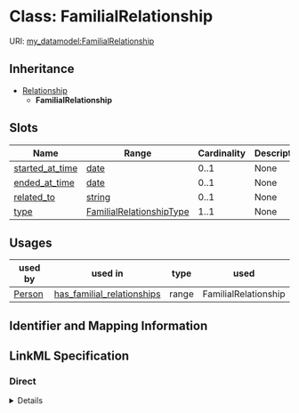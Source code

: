 # Class: FamilialRelationship




URI: [my_datamodel:FamilialRelationship](https://w3id.org/my_org/my_datamodelFamilialRelationship)




## Inheritance

* [Relationship](Relationship.md)
    * **FamilialRelationship**




## Slots

| Name | Range | Cardinality | Description  | Info |
| ---  | --- | --- | --- | --- |
| [started_at_time](started_at_time.md) | [date](date.md) | 0..1 | None  | . |
| [ended_at_time](ended_at_time.md) | [date](date.md) | 0..1 | None  | . |
| [related_to](related_to.md) | [string](string.md) | 0..1 | None  | . |
| [type](type.md) | [FamilialRelationshipType](FamilialRelationshipType.md) | 1..1 | None  | . |


## Usages


| used by | used in | type | used |
| ---  | --- | --- | --- |
| [Person](Person.md) | [has_familial_relationships](has_familial_relationships.md) | range | FamilialRelationship |



## Identifier and Mapping Information









## LinkML Specification

<!-- TODO: investigate https://stackoverflow.com/questions/37606292/how-to-create-tabbed-code-blocks-in-mkdocs-or-sphinx -->

### Direct

<details>
```yaml
name: FamilialRelationship
from_schema: https://w3id.org/my_org/my_datamodel
is_a: Relationship
slot_usage:
  type:
    name: type
    range: FamilialRelationshipType
    required: true
  related to:
    name: related to
    range: Person
    required: true

```
</details>

### Induced

<details>
```yaml
name: FamilialRelationship
from_schema: https://w3id.org/my_org/my_datamodel
is_a: Relationship
slot_usage:
  type:
    name: type
    range: FamilialRelationshipType
    required: true
  related to:
    name: related to
    range: Person
    required: true
attributes:
  started_at_time:
    name: started_at_time
    from_schema: https://w3id.org/my_org/my_datamodel
    slot_uri: prov:startedAtTime
    alias: started_at_time
    owner: FamilialRelationship
    range: date
  ended_at_time:
    name: ended_at_time
    from_schema: https://w3id.org/my_org/my_datamodel
    slot_uri: prov:endedAtTime
    alias: ended_at_time
    owner: FamilialRelationship
    range: date
  related_to:
    name: related_to
    from_schema: https://w3id.org/my_org/my_datamodel
    alias: related_to
    owner: FamilialRelationship
    range: string
  type:
    name: type
    from_schema: https://w3id.org/my_org/my_datamodel
    alias: type
    owner: FamilialRelationship
    range: FamilialRelationshipType
    required: true

```
</details>